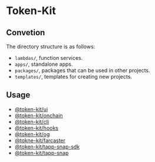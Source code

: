 # Token-Kit

## Convetion

The directory structure is as follows:

- `lambdas/`, function services.
- `apps/`, standalone apps.
- `packages/`, packages that can be used in other projects.
- `templates/`, templates for creating new projects.

## Usage

- [@token-kit/ui](packages/ui/README.md)
- [@token-kit/onchain](packages/onchain/README.md)
- [@token-kit/cli](packages/cli/README.md)
- [@token-kit/hooks](packages/hooks/README.md)
- [@token-kit/og](packages/og/README.md)
- [@tokne-kit/farcaster](packages/farcaster/README.md)
- [@token-kit/tapp-snap-sdk](packages/tapp-snap-sdk/README.md)
- [@token-kit/tapp-snap](packages/tapp-snap/README.md)
